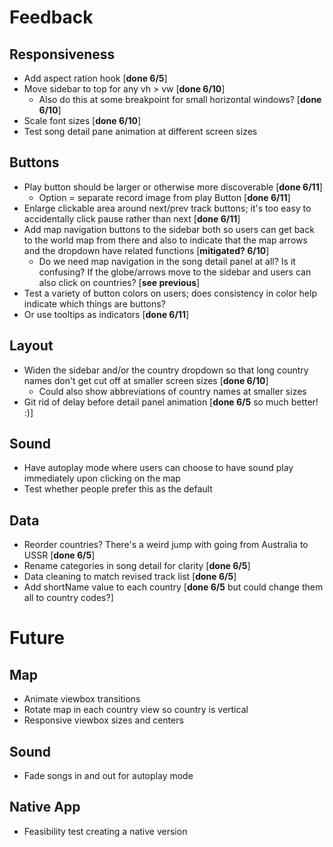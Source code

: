 # Feedback

## Responsiveness

- Add aspect ration hook [**done 6/5**]
- Move sidebar to top for any vh > vw [**done 6/10**]
  - Also do this at some breakpoint for small horizontal windows? [**done 6/10**]
- Scale font sizes [**done 6/10**]
- Test song detail pane animation at different screen sizes

## Buttons

- Play button should be larger or otherwise more discoverable [**done 6/11**]
  - Option = separate record image from play Button [**done 6/11**]
- Enlarge clickable area around next/prev track buttons; it's too easy to accidentally click pause rather than next [**done 6/11**]
- Add map navigation buttons to the sidebar both so users can get back to the world map from there and also to indicate that the map arrows and the dropdown have related functions [**mitigated? 6/10**]
  - Do we need map navigation in the song detail panel at all? Is it confusing? If the globe/arrows move to the sidebar and users can also click on countries? [**see previous**]
- Test a variety of button colors on users; does consistency in color help indicate which things are buttons?
 - Or use tooltips as indicators [**done 6/11**]

## Layout

- Widen the sidebar and/or the country dropdown so that long country names don't get cut off at smaller screen sizes [**done 6/10**]
  - Could also show abbreviations of country names at smaller sizes
- Git rid of delay before detail panel animation [**done 6/5** so much better! :)]

## Sound

- Have autoplay mode where users can choose to have sound play immediately upon clicking on the map
 - Test whether people prefer this as the default

## Data

 - Reorder countries? There's a weird jump with going from Australia to USSR [**done 6/5**]
 - Rename categories in song detail for clarity [**done 6/5**]
 - Data cleaning to match revised track list [**done 6/5**]
 - Add shortName value to each country [**done 6/5** but could change them all to country codes?]

# Future

## Map

- Animate viewbox transitions
- Rotate map in each country view so country is vertical
- Responsive viewbox sizes and centers

## Sound

- Fade songs in and out for autoplay mode

## Native App

- Feasibility test creating a native version
